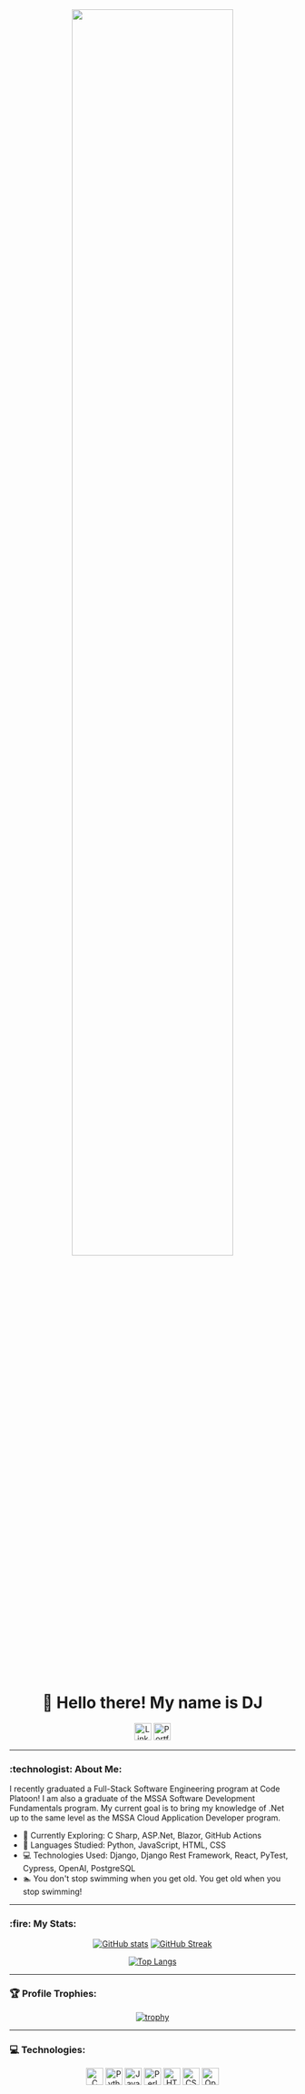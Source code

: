 
<div align="center">
  <!---<img src="https://media.giphy.com/media/dWesBcTLavkZuG35MI/giphy.gif" width="600" height="300"/>--->
  <img src="https://onedrive.live.com/embed?resid=BBA92F6C8A9B8063%2151441&authkey=%21AJv0ulgUOco66E8" width="75%" />
</div>

<h1 align="center">👋 Hello there!  My name is DJ</h1>

<div align="center">
  <a href="https://www.linkedin.com/in/manndj/">
    <img src="https://img.shields.io/badge/LinkedIn-blue?style=plastic&logo=linkedin&logoColor=white" height=30 alt="LinkedIn Badge"/></a>
  <a href="https://fullsplashdev.com">
    <img src="https://img.shields.io/badge/Portfolio-%23000000.svg?style=plastic&logo=firefox&logoColor=#FF7139" height=30 alt="Portfolio Badge" /></a>
</div>

<hr>
<h3>:technologist: About Me:</h3>
<div align="left">
I recently graduated a Full-Stack Software Engineering program at Code Platoon! I am also a graduate of the MSSA Software Development Fundamentals program. My current goal is to bring my knowledge of .Net up to the same level as the MSSA Cloud Application Developer program.
  <ul>
    <li>🔭 Currently Exploring: C Sharp, ASP.Net, Blazor, GitHub Actions
    <li>📖 Languages Studied: Python, JavaScript, HTML, CSS</li>
    <li>💻 Technologies Used: Django, Django Rest Framework, React, PyTest, Cypress, OpenAI, PostgreSQL</li>
    <li>🏊 You don't stop swimming when you get old.  You get old when you stop swimming!</li>
  </ul>
</div>
<hr>
<h3>:fire: My Stats:</h3>
<div align="center" valign="middle">
  
[![GitHub stats](https://github-readme-stats.vercel.app/api?username=DeeJaeMann&theme=transparent)](https://github.com/anuraghazra/github-readme-stats) [![GitHub Streak](https://github-readme-streak-stats-delta-lyart.vercel.app?user=DeeJaeMann&theme=transparent&date_format=j%20M%5B%20Y%5D)](https://git.io/streak-stats) 

[![Top Langs](https://github-readme-stats.vercel.app/api/top-langs/?username=DeeJaeMann&layout=donut&langs_count=6&theme=transparent&exclude_repo=github-readme-streak-stats)](https://github.com/anuraghazra/github-readme-stats) 

</div>
<hr>
<h3>🏆 Profile Trophies:</h3>
<div align="center">
  
[![trophy](https://github-profile-trophy.vercel.app/?username=DeeJaeMann&no_bg=true&margin-w=15)](https://github.com/ryo-ma/github-profile-trophy)

</div>

<hr>
<h3>💻 Technologies:</h3>
<div align="center">
<a href="https://dotnet.microsoft.com/en-us/languages/csharp"><img src="https://img.shields.io/badge/c%23-%23239120.svg?style=plastic&logo=csharp&logoColor=white" height=30 alt="C Sharp Badge"/></a> <a href="https://www.python.org"><img src="https://img.shields.io/badge/python-3670A0?style=plastic&logo=python&logoColor=ffdd54" height=30 alt="Python Badge"/></a> <a href="https://developer.oracle.com/languages/javascript.html"><img src="https://img.shields.io/badge/javascript-%23323330.svg?style=plastic&logo=javascript&logoColor=%23F7DF1E" height=30 alt="JavaScript Badge"/></a> <a href="https://www.perl.org"/><img src="https://img.shields.io/badge/perl-%2339457E.svg?style=plastic&logo=perl&logoColor=white" height=30 alt="Perl Badge"/></a> <a href="https://html.spec.whatwg.org/"><img src="https://img.shields.io/badge/html5-%23E34F26.svg?style=plastic&logo=html5&logoColor=white" height=30 alt="HTML5 Badge"/></a> <a href="https://www.w3.org/Style/CSS/Overview.en.html"><img src="https://img.shields.io/badge/css3-%231572B6.svg?style=plastic&logo=css3&logoColor=white" height=30 alt="CSS3 Badge"/></a> <a href="https://www.opensuse.org"/><img src="https://img.shields.io/badge/openSUSE-%2364B345?style=plastic&logo=openSUSE&logoColor=white" height=30 alt="OpenSuse Badge"/></a>
</div>


